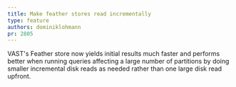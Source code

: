 ```yaml
---
title: Make feather stores read incrementally
type: feature
authors: dominiklohmann
pr: 2805
---
```


VAST's Feather store now yields initial results much faster and performs better
when running queries affecting a large number of partitions by doing smaller
incremental disk reads as needed rather than one large disk read upfront.
